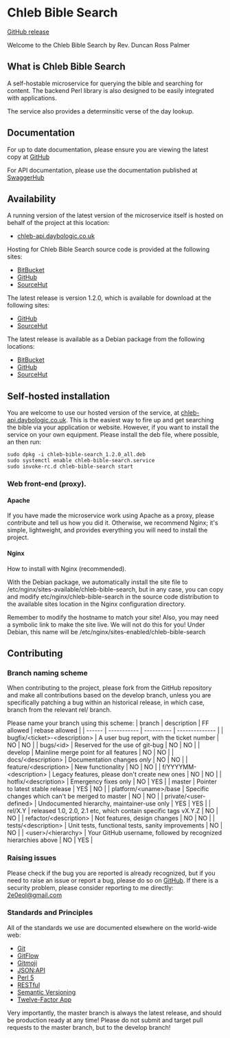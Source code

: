 # Chleb Bible Search

[GitHub release](https://github.com/daybologic/chleb-bible-search)

Welcome to the Chleb Bible Search by Rev. Duncan Ross Palmer

## What is Chleb Bible Search

A self-hostable microservice for querying the bible and searching for content.
The backend Perl library is also designed to be easily integrated with applications.

The service also provides a determinsitic verse of the day lookup.

## Documentation

For up to date documentation, please ensure you are viewing the latest copy at [GitHub](https://github.com/daybologic/chleb-bible-search/blob/master/README.md)

For API documentation, please use the documentation published at [SwaggerHub](https://app.swaggerhub.com/apis/M6KVM/chleb-bible-search/1.2.0)

## Availability

A running version of the latest version of the microservice itself is hosted on behalf of the project at this location:

  * [chleb-api.daybologic.co.uk](https://chleb-api.daybologic.co.uk/)

Hosting for Chleb Bible Search source code is provided at the following sites:

  * [BitBucket](https://bitbucket.org/2E0EOL/chleb-bible-search/commits/branch/master)
  * [GitHub](https://github.com/daybologic/chleb-bible-search)
  * [SourceHut](https://git.sr.ht/~m6kvm/chleb-bible-search)

The latest release is version 1.2.0, which is available for download at the following sites:

  * [GitHub](https://github.com/daybologic/chleb-bible-search/archive/refs/tags/v1.2.0.tar.gz)
  * [SourceHut](https://git.sr.ht/~m6kvm/chleb-bible-search/archive/v1.2.0.tar.gz)

The latest release is available as a Debian package from the following locations:

  * [BitBucket](https://bitbucket.org/2E0EOL/chleb-bible-search/downloads/chleb-bible-search_1.2.0_all.deb)
  * [GitHub](https://github.com/daybologic/chleb-bible-search/releases/download/v1.2.0/chleb-bible-search_1.2.0_all.deb)
  * [SourceHut](https://git.sr.ht/~m6kvm/chleb-bible-search/refs/v1.2.0)

## Self-hosted installation

You are welcome to use our hosted version of the service, at [chleb-api.daybologic.co.uk](https://chleb-api.daybologic.co.uk/).
This is the easiest way to fire up and get searching the bible via your application or website.  However, if you want to install
the service on your own equipment.  Please install the deb file, where possible, an then run:

```
sudo dpkg -i chleb-bible-search_1.2.0_all.deb
sudo systemctl enable chleb-bible-search.service
sudo invoke-rc.d chleb-bible-search start
```

### Web front-end (proxy).

#### Apache

If you have made the microservice work using Apache as a proxy, please contribute and tell us how
you did it.  Otherwise, we recommend Nginx; it's simple, lightweight, and provides everything you
will need to install the project.

#### Nginx

How to install with Nginx (recommended).

With the Debian package, we automatically install the site file to /etc/nginx/sites-available/chleb-bible-search,
but in any case, you can copy and modify etc/nginx/chleb-bible-search in the source code distribution to the
available sites location in the Nginx configuration directory.

Remember to modify the hostname to match your site!  Also, you may need a symbolic link to make
the site live.  We will not do this for you!  Under Debian, this name will be
/etc/nginx/sites-enabled/chleb-bible-search

## Contributing

### Branch naming scheme

When contributing to the project, please fork from the GitHub repository and make all contributions based on the develop branch,
unless you are specifically patching a bug within an historical release, in which case, branch from the relevant rel/ branch.

Please name your branch using this scheme:
| branch | description | FF allowed | rebase allowed |
| ------ | ----------- | ---------- | -------------- |
| bugfix/&lt;ticket&gt;-&lt;description&gt; | A user bug report, with the ticket number | NO | NO |
| bugs/&lt;id&gt; | Reserved for the use of git-bug | NO | NO |
| develop | Mainline merge point for all features | NO | NO |
| docs/&lt;description&gt; | Documentation changes _only_ | NO | NO |
| feature/&lt;description&gt; | New functionality | NO | NO |
| f/YYYYMM-&lt;description&gt; | Legacy features, please don't create new ones | NO | NO |
| hotfix/&lt;description&gt; | Emergency fixes only | NO | YES |
| master | Pointer to latest stable release | YES | NO |
| platform/&lt;uname&gt;/base | Specific changes which can't be merged to master | NO | NO |
| private/&lt;user-defined&gt; | Undocumented hierarchy, maintainer-use only | YES | YES |
| rel/X.Y | released 1.0, 2.0, 2.1 etc, which contain specific tags vX.Y.Z | NO | NO |
| refactor/&lt;description&gt; | Not features, design changes | NO | NO |
| tests/&lt;description&gt; | Unit tests, functional tests, sanity improvements | NO | NO |
| &lt;user&gt;/&lt;hierarchy&gt; | Your GitHub username, followed by recognized hierarchies above | NO | YES |

### Raising issues

Please check if the bug you are reported is already recognized, but if you need to raise an issue
or report a bug, please do so on [GitHub](https://github.com/daybologic/chleb-bible-search/issues).
If there is a security problem, please consider reporting to me directly:
<a href="mailto:2e0eol\@gmail.com">2e0eol\@gmail.com</a>

### Standards and Principles

All of the standards we use are documented elsewhere on the world-wide web:

  * [Git](https://git-scm.com/)
  * [GitFlow](https://nvie.com/posts/a-successful-git-branching-model/)
  * [Gitmoji](https://gitmoji.dev/)
  * [JSON:API](https://jsonapi.org/format/)
  * [Perl 5](https://dev.perl.org/perl5/)
  * [RESTful](https://restfulapi.net/)
  * [Semantic Versioning](https://semver.org/)
  * [Twelve-Factor App](https://12factor.net/)

Very importantly, the master branch is always the latest release, and should be production ready at any time!
Please do not submit and target pull requests to the master branch, but to the develop branch!
